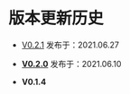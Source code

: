 # 版本更新历史

- [V0.2.1](./v0.2.1.md) 发布于：2021.06.27

- [**V0.2.0**](./v0.2.0.md) 发布于：2021.06.10

- **V0.1.4** 
